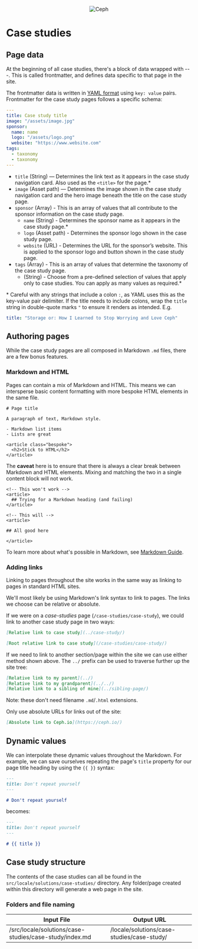 <p align="center"><img src="https://i2.wp.com/ceph.io/wp-content/uploads/2016/07/Ceph_Logo_Standard_RGB_120411_fa.png?resize=322%2C148&ssl=1" alt="Ceph" /></p>

# Case studies

## Page data

At the beginning of all case studies, there's a block of data wrapped with ---. This is called frontmatter, and defines data specific to that page in the site.

The frontmatter data is written in [YAML format](https://yaml.org/) using `key: value` pairs. Frontmatter for the case study pages follows a specific schema:

```yaml
---
title: Case study title
image: "/assets/image.jpg"
sponsor:
  name: name
  logo: "/assets/logo.png"
  website: "https://www.website.com"
tags:
  - taxonomy
  - taxonomy
---

```

- `title` (String) — Determines the link text as it appears in the case study navigation card. Also used as the `<title>` for the page.\*
- `image` (Asset path) — Determines the image shown in the case study navigation card and the hero image beneath the title on the case study page.
- `sponsor` (Array) - This is an array of values that all contribute to the sponsor information on the case study page.
  - `name` (String) - Determines the sponsor name as it appears in the case study page.\*
  - `logo` (Asset path) - Determines the sponsor logo shown in the case study page.
  - `website` (URL) - Determines the URL for the sponsor’s website. This is applied to the sponsor logo and button shown in the case study page.
- `tags` (Array) - This is an array of values that determine the taxonomy of the case study page.
  - (String) - Choose from a pre-defined selection of values that apply only to case studies. You can apply as many values as required.\*

\* Careful with any strings that include a colon `:`, as YAML uses this as the key-value pair delimiter. If the title needs to include colons, wrap the `title` string in double-quote marks `"` to ensure it renders as intended. E.g.

```yaml
title: "Storage or: How I Learned to Stop Worrying and Love Ceph"
```

## Authoring pages

While the case study pages are all composed in Markdown `.md` files, there are a few bonus features.

### Markdown and HTML

Pages can contain a mix of Markdown and HTML. This means we can intersperse basic content formatting with more bespoke HTML elements in the same file.

```
# Page title

A paragraph of text, Markdown style.

- Markdown list items
- Lists are great

<article class="bespoke">
  <h2>Stick to HTML</h2>
</article>
```

The **caveat** here is to ensure that there is always a clear break between Markdown and HTML elements. Mixing and matching the two in a single content block will not work.

```
<!-- This won't work -->
<article>
  ## Trying for a Markdown heading (and failing)
</article>

<!-- This will -->
<article>

## All good here

</article>
```

To learn more about what's possible in Markdown, see [Markdown Guide](https://www.markdownguide.org).

### Adding links

Linking to pages throughout the site works in the same way as linking to pages in standard HTML sites.

We'll most likely be using Markdown's link syntax to link to pages. The links we choose can be relative or absolute.

If we were on a _case-studies_ page (`/case-studies/case-study`), we could link to another case study page in two ways:

```md
[Relative link to case study](../case-study/)

[Root relative link to case study](/case-studies/case-study/)
```

If we need to link to another section/page within the site we can use either method shown above. The `../` prefix can be used to traverse further up the site tree:

```md
[Relative link to my parent](../)
[Relative link to my grandparent](../../)
[Relative link to a sibling of mine](../sibling-page/)
```

Note: these don't need filename `.md`/`.html` extensions.

Only use absolute URLs for links out of the site:

```md
[Absolute link to Ceph.io](https://ceph.io/)
```

## Dynamic values

We can interpolate these dynamic values throughout the Markdown. For example, we can save ourselves repeating the page's `title` property for our page title heading by using the `{{ }}` syntax:

```md
---
title: Don't repeat yourself
---

# Don't repeat yourself
```

becomes:

```md
---
title: Don't repeat yourself
---

# {{ title }}
```

## Case study structure

The contents of the case studies can all be found in the `src/locale/solutions/case-studies/` directory. Any folder/page created within this directory will generate a web page in the site.

### Folders and file naming

| Input File                                             | Output URL                                 |
| ------------------------------------------------------ | ------------------------------------------ |
| /src/locale/solutions/case-studies/case-study/index.md | /locale/solutions/case-studies/case-study/ |
